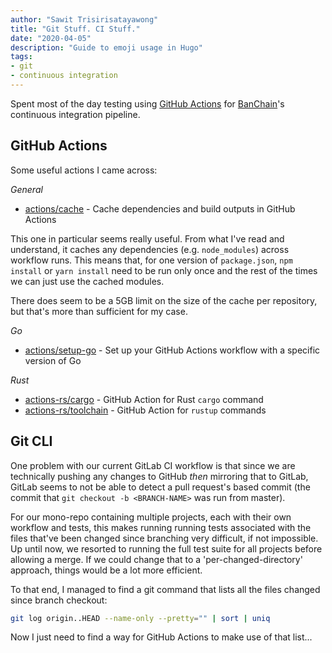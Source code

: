 ```yaml
---
author: "Sawit Trisirisatayawong"
title: "Git Stuff. CI Stuff."
date: "2020-04-05"
description: "Guide to emoji usage in Hugo"
tags:
- git
- continuous integration
---
```


Spent most of the day testing using [GitHub Actions](https://github.com/features/actions) for [BanChain](https://github.com/bandprotocol/bandchain)'s continuous integration pipeline.

<!--more-->

## GitHub Actions

Some useful actions I came across:

*General*

- [actions/cache](https://github.com/actions/cache) - Cache dependencies and build outputs in GitHub Actions

This one in particular seems really useful. From what I've read and understand, it caches any dependencies (e.g. `node_modules`) across workflow runs. This means that, for one version of `package.json`, `npm install` or `yarn install` need to be run only once and the rest of the times we can just use the cached modules. 

There does seem to be a 5GB limit on the size of the cache per repository, but that's more than sufficient for my case.

*Go*

- [actions/setup-go](:https://github.com/actions/setup-go) - Set up your GitHub Actions workflow with a specific version of Go

*Rust*

- [actions-rs/cargo](https://github.com/actions-rs/cargo) - GitHub Action for Rust `cargo` command
- [actions-rs/toolchain](https://github.com/actions-rs/toolchain) - GitHub Action for `rustup` commands

## Git CLI

One problem with our current GitLab CI workflow is that since we are technically pushing any changes to GitHub *then* mirroring that to GitLab, GitLab seems to not be able to detect a pull request's based commit (the commit that `git checkout -b <BRANCH-NAME>` was run from master). 

For our mono-repo containing multiple projects, each with their own workflow and tests, this makes running running tests associated with the files that've been changed since branching very difficult, if not impossible. Up until now, we resorted to running the full test suite for all projects before allowing a merge. If we could change that to a 'per-changed-directory' approach, things would be a lot more efficient.

To that end, I managed to find a git command that lists all the files changed since branch checkout:

```bash
git log origin..HEAD --name-only --pretty="" | sort | uniq
```

Now I just need to find a way for GitHub Actions to make use of that list...
